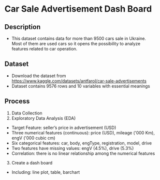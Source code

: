 
# Car Sale Advertisement Dash Board




## Description
+ This dataset contains data for more than 9500 cars sale in Ukraine. Most of them are used cars so it opens the possibility to analyze features related to car operation.
## Dataset
+ Download the dataset from https://www.kaggle.com/datasets/antfarol/car-sale-advertisements
+ Dataset contains 9576 rows and 10 variables with essential meanings

## Process
1. Data Collection
2. Exploratory Data Analysis (EDA)

+ Target Feature: seller’s price in advertisement (USD)
+ Three numerical features (continuous): price (USD), mileage ('000 Km), engV ('000 cubic cm)
+ Six categorical features: car, body, engType, registration, model, drive 
+ Two features have missing values: engV (4.5%), drive (5.3%)
+ Correlation: there is no linear relationship among the numerical features

3. Create a dash board

+ Including: line plot, table, barchart

